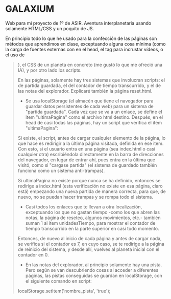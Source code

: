# GALAXIUM
Web para mi proyecto de 1º de ASIR. Aventura interplanetaria usando solamente HTML/CSS y un poquito de JS.

En principio todo lo que he usado para la confección de las páginas son métodos que aprendimos en clase, exceptuando alguna cosa mínima (como la carga de fuentes externas con <link> en el head, el tag para incrustar vídeos, o el uso de <blockquote>), el CSS de un planeta en concreto (me gustó lo que me ofreció una IA), y por otro lado los scripts.

En las páginas, solamente hay tres sistemas que involucran scripts: el de partida guardada, el del contador de tiempo transcurrido, y el de las notas del explorador. Explicaré también la página reset.html.

- Se usa localStorage (el almacén que tiene el navegador para guardar datos persistentes de cada web) para un sistema de "partida guardada". Cada vez que se va a un enlace, se define el item "ultimaPagina" como el archivo html destino. Después, en el head de casi todas las páginas, hay un script que verifica el item "ultimaPagina":

Si existe, el script, antes de cargar cualquier elemento de la página, lo que hace es redirigir a la última página visitada, definida en ese item.  Con esto, si el usuario entra en una página (sea index.html o casi cualquier otra) escribiéndola directamente en la barra de direcciones del navegador, en lugar de entrar ahí, pues entra en la última que visitó, como si "cargase partida" (el sistema de guardado también funciona como un sistema anti-trampas).

Si ultimaPagina no existe porque nunca se ha definido, entonces se redirige a index.html (esta verificación no existe en esa página, claro está) empezando una nueva partida de manera correcta, para que, de nuevo, no se puedan hacer trampas y se rompa todo el sistema.

- Casi todos los enlaces que te llevan a otra localización, exceptuando los que no gastan tiempo -como los que abren las notas, la página de reseteo, algunos movimientos, etc.- también suman 1 al item unidadesTiempo, para mostrar el contador de tiempo transcurrido en la parte superior en casi todo momento. 

Entonces, de nuevo al inicio de cada página y antes de cargar nada, se verifica si el contador es 7, en cuyo caso, se te redirige a la página de reinicio del sistema, y desde allí, vuelves al planeta inicial con el contador en 0.

- En las notas del explorador, al principio solamente hay una pista. Pero según se van descubriendo cosas al acceder a diferentes páginas, las pistas conseguidas se guardan en localStorage, con el siguiente comando en script:

localStorage.setItem('nombre_pista', 'true');
